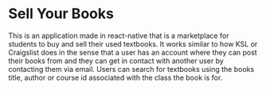 # Sell Your Books
This is an application made in react-native that is a marketplace for students to buy and sell their used textbooks. It works similar to how KSL or Craigslist does in the sense that a user has an account where they can post their books from and they can get in contact with another user by contacting them via email. Users can search for textbooks using the books title, author or course id associated with the class the book is for.
